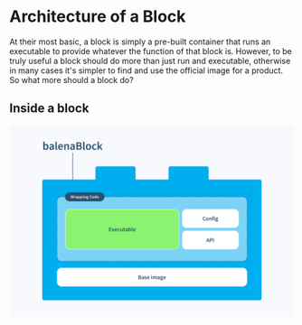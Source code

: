 # Architecture of a Block
At their most basic, a block is simply a pre-built container that runs an executable to provide whatever the function of that block is. However, to be truly useful a block should do more than just run and executable, otherwise in many cases it's simpler to find and use the official image for a product. So what more should a block do?

## Inside a block
![blocks factory](https://raw.githubusercontent.com/balenablocks/blocks/master/docs/images/block-internals.png)